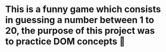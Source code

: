 # This is a funny game which consists in guessing a number between 1 to 20, the purpose of this project was to practice DOM concepts 🤖
